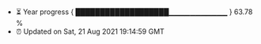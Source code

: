 - ⏳ Year progress { ███████████████████▁▁▁▁▁▁▁▁▁▁▁ } 63.78 %
- ⏰ Updated on Sat, 21 Aug 2021 19:14:59 GMT

